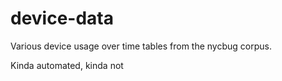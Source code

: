 # device-data

Various device usage over time tables from the nycbug corpus.

Kinda automated, kinda not
